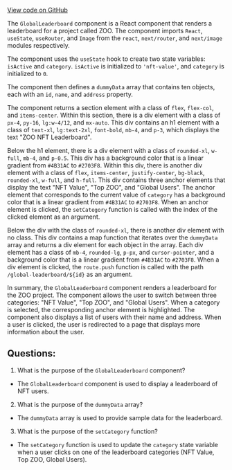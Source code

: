 [View code on GitHub](zoo-labs/zoo/blob/master/core/src/pages/global-leaderboard/index.tsx)

The `GlobalLeaderboard` component is a React component that renders a leaderboard for a project called ZOO. The component imports `React`, `useState`, `useRouter`, and `Image` from the `react`, `next/router`, and `next/image` modules respectively. 

The component uses the `useState` hook to create two state variables: `isActive` and `category`. `isActive` is initialized to `'nft-value'`, and `category` is initialized to `0`. 

The component then defines a `dummyData` array that contains ten objects, each with an `id`, `name`, and `address` property. 

The component returns a section element with a class of `flex`, `flex-col`, and `items-center`. Within this section, there is a div element with a class of `px-4`, `py-16`, `lg:w-4/12`, and `mx-auto`. This div contains an h1 element with a class of `text-xl`, `lg:text-2xl`, `font-bold`, `mb-4`, and `p-3`, which displays the text "ZOO NFT Leaderboard". 

Below the h1 element, there is a div element with a class of `rounded-xl`, `w-full`, `mb-4`, and `p-0.5`. This div has a background color that is a linear gradient from `#4B31AC` to `#2703F8`. Within this div, there is another div element with a class of `flex`, `items-center`, `justify-center`, `bg-black`, `rounded-xl`, `w-full`, and `h-full`. This div contains three anchor elements that display the text "NFT Value", "Top ZOO", and "Global Users". The anchor element that corresponds to the current value of `category` has a background color that is a linear gradient from `#4B31AC` to `#2703F8`. When an anchor element is clicked, the `setCategory` function is called with the index of the clicked element as an argument. 

Below the div with the class of `rounded-xl`, there is another div element with no class. This div contains a map function that iterates over the `dummyData` array and returns a div element for each object in the array. Each div element has a class of `mb-4`, `rounded-lg`, `p-px`, and `cursor-pointer`, and a background color that is a linear gradient from `#4B31AC` to `#2703F8`. When a div element is clicked, the `route.push` function is called with the path `/global-leaderboard/${id}` as an argument. 

In summary, the `GlobalLeaderboard` component renders a leaderboard for the ZOO project. The component allows the user to switch between three categories: "NFT Value", "Top ZOO", and "Global Users". When a category is selected, the corresponding anchor element is highlighted. The component also displays a list of users with their name and address. When a user is clicked, the user is redirected to a page that displays more information about the user.
## Questions: 
 1. What is the purpose of the `GlobalLeaderboard` component?
- The `GlobalLeaderboard` component is used to display a leaderboard of NFT users.

2. What is the purpose of the `dummyData` array?
- The `dummyData` array is used to provide sample data for the leaderboard.

3. What is the purpose of the `setCategory` function?
- The `setCategory` function is used to update the `category` state variable when a user clicks on one of the leaderboard categories (NFT Value, Top ZOO, Global Users).
